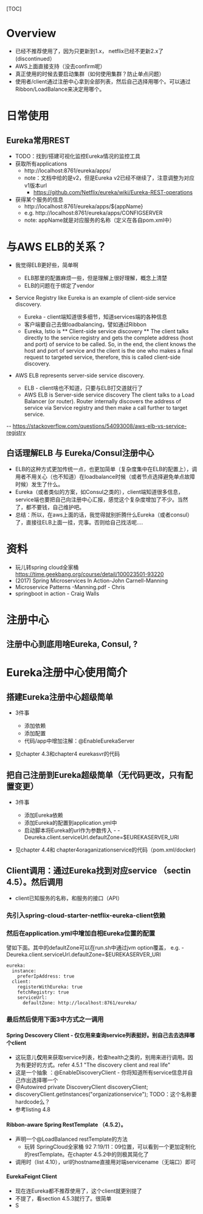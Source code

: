 [TOC]
# Overview
- 已经不推荐使用了，因为只更新到1.x， netflix已经不更新2.x了(discontinued）
- AWS上面直接支持（没去confirm呢）
- 真正使用的时候去要启动集群（如何使用集群？防止单点问题）
- 使用者/client通过注册中心拿到全部列表，然后自己选择用哪个。可以通过Ribbon/LoadBalance来决定用哪个。

# 日常使用

## Eureka常用REST
- TODO：找到/搭建可视化监控Eureka情况的监控工具
- 获取所有applications
  - http://localhost:8761/eureka/apps/
  - note：文档中给的是v2，但是Eureka v2已经不继续了，注意调整为对应v1版本url 
    - https://github.com/Netflix/eureka/wiki/Eureka-REST-operations
- 获得某个服务的信息
  - http://localhost:8761/eureka/apps/${appName}
  - e.g. http://localhost:8761/eureka/apps/CONFIGSERVER
  - note: appName就是对应服务的名称（定义在各自pom.xml中）

# 与AWS ELB的关系？
- 我觉得ELB更好些，简单啊
  - ELB那里的配置麻烦一些，但是理解上很好理解，概念上清楚
  - ELB的问题在于绑定了vendor
- Service Registry like Eureka is an example of client-side service discovery. 
  - Eureka - client端知道很多细节，知道services端的各种信息
  - 客户端要自己去做loadbalancing，譬如通过Ribbon
  -  Eureka, Istio is ** Client-side service discovery ** The client talks directly to the service registry and gets the complete address (host and port) of service to be called. So, in the end, the client knows the host and port of service and the client is the one who makes a final request to targeted service, therefore, this is called client-side discovery.


- AWS ELB represents server-side service discovery.
  - ELB - client啥也不知道，只要与ELB打交道就行了
  - AWS ELB is Server-side service discovery The client talks to a Load Balancer (or router). Router internally discovers the address of service via Service registry and then make a call further to target service.

-- https://stackoverflow.com/questions/54093008/aws-elb-vs-service-registry

## 白话理解ELB 与 Eureka/Consul注册中心

- ELB的这种方式更加传统一点，也更加简单（复杂度集中在ELB的配置上），调用者不用关心（也不知道）在loadbalance时候（或者节点选择避免单点故障时候）发生了什么。
- Eureka（或者类似的方案，如Consul之类的），client端知道很多信息，service端也要把自己向注册中心汇报，感觉这个复杂度增加了不少。当然了，都不要钱，自己维护吧。
- 总结：所以，在aws上面的话，我觉得就别折腾什么Eureka（或者consul）了，直接往ELB上面一挂，完事。否则给自己找活呢....

# 资料
  - 玩儿转spring cloud全家桶 https://time.geekbang.org/course/detail/100023501-93220
  - (2017) Spring Microservices In Action-John Carnell-Manning
  - Microservice Patterns -Manning.pdf - Chris
  - springboot in action - Craig Walls

# 注册中心

## 注册中心到底用啥Eureka, Consul, ?



# Eureka注册中心使用简介

## 搭建Eureka注册中心超级简单

- 3件事
  - 添加依赖
  - 添加配置
  - 代码/app中增加注解：@EnableEurekaServer

- 见chapter 4.3和chapter4 eurekasvr的代码


## 把自己注册到Eureka超级简单（无代码更改，只有配置变更）

- 3件事
  - 添加Eureka依赖
  - 添加Eureka的配置到application.yml中
  - 启动脚本将Eureka的url作为参数传入 -  -Deureka.client.serviceUrl.defaultZone=$EUREKASERVER_URI

- 见chapter 4.4和 chapter4oraganizationservice的代码（pom.xml/docker)


## Client调用：通过Eureka找到对应service （sectin 4.5）。然后调用
- client已知服务的名称，和服务的接口（API）

### 先引入spring-cloud-starter-netflix-eureka-client依赖
### 然后在application.yml中增加自相Eureka位置的配置
譬如下面。其中的defaultZone可以在run.sh中通过jvm option覆盖， e.g.  -Deureka.client.serviceUrl.defaultZone=$EUREKASERVER_URI
```
eureka:
  instance:
    preferIpAddress: true
  client:
    registerWithEureka: true
    fetchRegistry: true
    serviceUrl:
      defaultZone: http://localhost:8761/eureka/

```
### 最后然后使用下面3中方式之一调用
#### Spring Descovery Client - 仅仅用来查询service列表挺好。别自己去去选择哪个client
  - 这玩意儿**仅**用来获取service列表，检查health之类的，别用来进行调用。因为有更好的方式。refer 4.5.1 "The discovery client and real life"
  - 这是一个抽象 ：@EnableDiscoveryClient - 你将知道所有service信息并自己作出选择哪一个
  - @Autowired  private DiscoveryClient discoveryClient;
  - discoveryClient.getInstances("organizationservice"); TODO：这个名称要hardcode么？
  - 参考listing 4.8
#### Ribbon-aware Spring RestTemplate （4.5.2）。
  - 声明一个@LoadBalanced restTemplate的方法
      - 玩转 SpringCloud全家桶 92 7:19/11：09位置，可以看到一个更加定制化的restTemplate。在chapter 4.5.2中的则极其简化了
  - 调用时（list 4.10），url的hostname直接用对端servicename（无端口）即可
#### EurekaFeignt  Client
  - 现在连Eureka都不推荐使用了，这个client就更别提了
  - 不提了，看section 4.5.3就行了。很简单
  - S